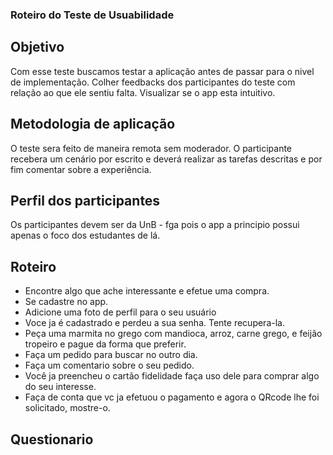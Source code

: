 ### Roteiro do Teste de Usuabilidade

## Objetivo

Com esse teste buscamos testar a aplicação antes de passar para o nivel de implementação.
Colher feedbacks dos participantes do teste com relação ao que ele sentiu falta.
Visualizar se o app esta intuitivo.

## Metodologia de aplicação

O teste sera feito de maneira remota sem moderador. O participante recebera um cenário por escrito e deverá realizar as tarefas descritas e por fim comentar sobre a experiência.

## Perfil dos participantes

Os participantes devem ser da UnB - fga pois o app a principio possui apenas o foco dos estudantes de lá.

## Roteiro

- Encontre algo que ache interessante e efetue uma compra.
- Se cadastre no app.
- Adicione uma foto de perfil para o seu usuário
- Voce ja é cadastrado e perdeu a sua senha. Tente recupera-la.
- Peça uma marmita no grego com mandioca, arroz, carne grego, e feijão tropeiro e pague da forma que preferir.
- Faça um pedido para buscar no outro dia.
- Faça um comentario sobre o seu pedido.
- Você ja preencheu o cartão fidelidade faça uso dele para comprar algo do seu interesse.
- Faça de conta que vc ja efetuou o pagamento e agora o QRcode lhe foi solicitado, mostre-o.

## Questionario 



